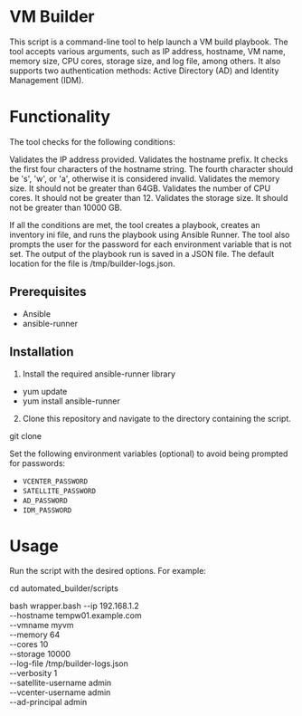 # VM Builder

This script is a command-line tool to help launch a VM build playbook. The tool accepts various arguments, such as IP address, hostname, VM name, memory size, CPU cores, storage size, and log file, among others. It also supports two authentication methods: Active Directory (AD) and Identity Management (IDM).

# Functionality
The tool checks for the following conditions:

Validates the IP address provided.
Validates the hostname prefix. It checks the first four characters of the hostname string. The fourth character should be 's', 'w', or 'a', otherwise it is considered invalid.
Validates the memory size. It should not be greater than 64GB.
Validates the number of CPU cores. It should not be greater than 12.
Validates the storage size. It should not be greater than 10000 GB.

If all the conditions are met, the tool creates a playbook, creates an inventory ini file, and runs the playbook using Ansible Runner.
The tool also prompts the user for the password for each environment variable that is not set.
The output of the playbook run is saved in a JSON file. The default location for the file is /tmp/builder-logs.json.

## Prerequisites

- Ansible
- ansible-runner

## Installation

1. Install the required ansible-runner library
- yum update
- yum install ansible-runner

2. Clone this repository and navigate to the directory containing the script.

git clone <repo>

Set the following environment variables (optional) to avoid being prompted for passwords:

- `VCENTER_PASSWORD`
- `SATELLITE_PASSWORD`
- `AD_PASSWORD`
- `IDM_PASSWORD`

# Usage
Run the script with the desired options. For example:

cd automated_builder/scripts

bash wrapper.bash
--ip 192.168.1.2 \
--hostname tempw01.example.com \
  --vmname myvm \
  --memory 64 \
  --cores 10 \
  --storage 10000 \
  --log-file /tmp/builder-logs.json \
  --verbosity 1 \
  --satellite-username admin \
  --vcenter-username admin \
  --ad-principal admin